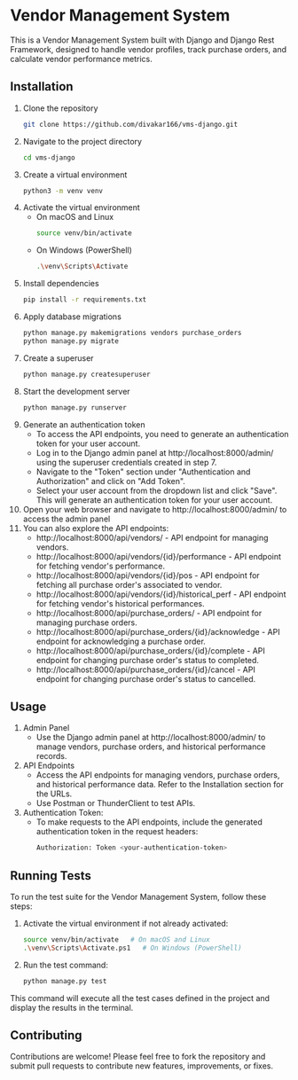 # Vendor Management System
This is a Vendor Management System built with Django and Django Rest Framework, designed to handle vendor profiles, track purchase orders, and calculate vendor performance metrics.

## Installation
1. Clone the repository
   ``` bash
   git clone https://github.com/divakar166/vms-django.git
   ```
2. Navigate to the project directory
   ``` bash
   cd vms-django
   ```
3. Create a virtual environment
   ``` bash
   python3 -m venv venv
   ```
4. Activate the virtual environment
   * On macOS and Linux
     ``` bash
     source venv/bin/activate
     ```
   * On Windows (PowerShell)
     ``` bash
     .\venv\Scripts\Activate
     ```
5. Install dependencies
   ``` bash
   pip install -r requirements.txt
   ```
6. Apply database migrations
   ``` bash
   python manage.py makemigrations vendors purchase_orders
   python manage.py migrate
   ```
7. Create a superuser
   ``` bash
   python manage.py createsuperuser
   ```
8. Start the development server
   ``` bash
   python manage.py runserver
   ```
9. Generate an authentication token
   * To access the API endpoints, you need to generate an authentication token for your user account.
   * Log in to the Django admin panel at http://localhost:8000/admin/ using the superuser credentials created in step 7.
   * Navigate to the "Token" section under "Authentication and Authorization" and click on "Add Token".
   * Select your user account from the dropdown list and click "Save". This will generate an authentication token for your user account.
10. Open your web browser and navigate to http://localhost:8000/admin/ to access the admin panel
11. You can also explore the API endpoints:
    * http://localhost:8000/api/vendors/ - API endpoint for managing vendors.
    * http://localhost:8000/api/vendors/{id}/performance - API endpoint for fetching vendor's performance.
    * http://localhost:8000/api/vendors/{id}/pos - API endpoint for fetching all purchase order's associated to vendor.
    * http://localhost:8000/api/vendors/{id}/historical_perf - API endpoint for fetching vendor's historical performances.
    * http://localhost:8000/api/purchase_orders/ - API endpoint for managing purchase orders.
    * http://localhost:8000/api/purchase_orders/{id}/acknowledge - API endpoint for acknowledging a purchase order.
    * http://localhost:8000/api/purchase_orders/{id}/complete - API endpoint for changing purchase order's status to completed.
    * http://localhost:8000/api/purchase_orders/{id}/cancel - API endpoint for changing purchase order's status to cancelled.

## Usage
1. Admin Panel
   * Use the Django admin panel at http://localhost:8000/admin/ to manage vendors, purchase orders, and historical performance records.
2. API Endpoints
   * Access the API endpoints for managing vendors, purchase orders, and historical performance data. Refer to the Installation section for the URLs.
   * Use Postman or ThunderClient to test APIs.
3. Authentication Token:
   * To make requests to the API endpoints, include the generated authentication token in the request headers:
     ``` bash
     Authorization: Token <your-authentication-token>
     ```

## Running Tests
To run the test suite for the Vendor Management System, follow these steps:
1. Activate the virtual environment if not already activated:
   ``` bash
   source venv/bin/activate   # On macOS and Linux
   .\venv\Scripts\Activate.ps1   # On Windows (PowerShell)
   ```
2. Run the test command:
   ``` bash
   python manage.py test
   ```
This command will execute all the test cases defined in the project and display the results in the terminal.

## Contributing
Contributions are welcome! Please feel free to fork the repository and submit pull requests to contribute new features, improvements, or fixes.
